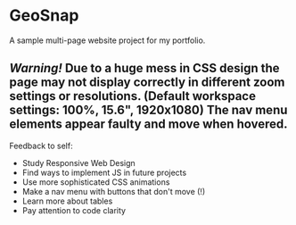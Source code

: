 # GeoSnap
A sample multi-page website project for my portfolio.

*Warning!*
Due to a huge mess in CSS design the page may not display correctly in different zoom settings or resolutions. (Default workspace settings: 100%, 15.6", 1920x1080)
The nav menu elements appear faulty and move when hovered.
---
Feedback to self:
- Study Responsive Web Design
- Find ways to implement JS in future projects
- Use more sophisticated CSS animations
- Make a nav menu with buttons that don't move (!)
- Learn more about tables
- Pay attention to code clarity
